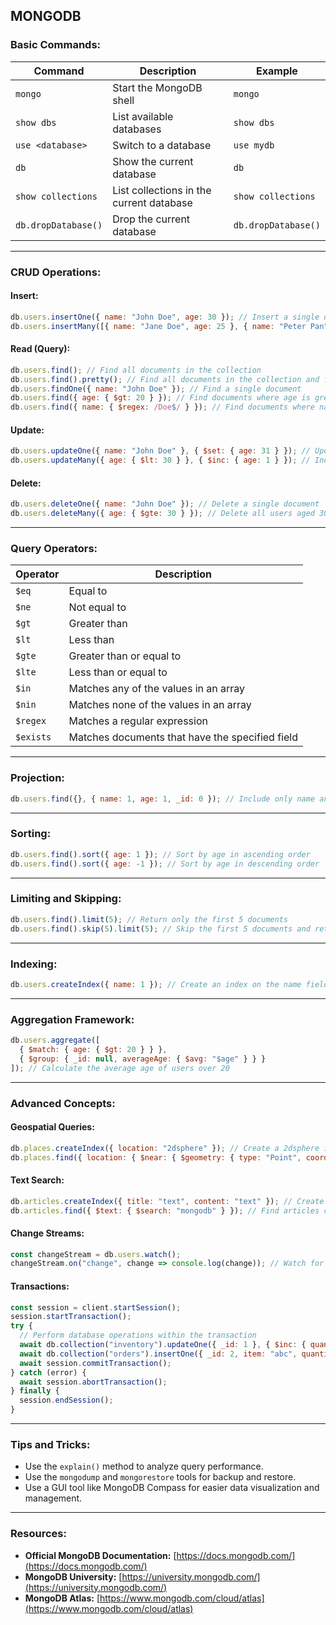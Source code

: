 ## **MONGODB**

### **Basic Commands:**

| Command             | Description                              | Example             |
| ------------------- | ---------------------------------------- | ------------------- |
| `mongo`             | Start the MongoDB shell                  | `mongo`             |
| `show dbs`          | List available databases                 | `show dbs`          |
| `use <database>`    | Switch to a database                     | `use mydb`          |
| `db`                | Show the current database                | `db`                |
| `show collections`  | List collections in the current database | `show collections`  |
| `db.dropDatabase()` | Drop the current database                | `db.dropDatabase()` |

---

### **CRUD Operations:**

#### **Insert:**

```javascript
db.users.insertOne({ name: "John Doe", age: 30 }); // Insert a single document
db.users.insertMany([{ name: "Jane Doe", age: 25 }, { name: "Peter Pan", age: 18 }]); // Insert multiple documents
```

#### **Read (Query):**

```javascript
db.users.find(); // Find all documents in the collection
db.users.find().pretty(); // Find all documents in the collection and format the output
db.users.findOne({ name: "John Doe" }); // Find a single document
db.users.find({ age: { $gt: 20 } }); // Find documents where age is greater than 20
db.users.find({ name: { $regex: /Doe$/ } }); // Find documents where name ends with "Doe"
```

#### **Update:**

```javascript
db.users.updateOne({ name: "John Doe" }, { $set: { age: 31 } }); // Update a single document
db.users.updateMany({ age: { $lt: 30 } }, { $inc: { age: 1 } }); // Increment age by 1 for all users under 30
```

#### **Delete:**

```javascript
db.users.deleteOne({ name: "John Doe" }); // Delete a single document
db.users.deleteMany({ age: { $gte: 30 } }); // Delete all users aged 30 or older
```

---

### **Query Operators:**

| Operator  | Description                                     |
| --------- | ----------------------------------------------- |
| `$eq`     | Equal to                                        |
| `$ne`     | Not equal to                                    |
| `$gt`     | Greater than                                    |
| `$lt`     | Less than                                       |
| `$gte`    | Greater than or equal to                        |
| `$lte`    | Less than or equal to                           |
| `$in`     | Matches any of the values in an array           |
| `$nin`    | Matches none of the values in an array          |
| `$regex`  | Matches a regular expression                    |
| `$exists` | Matches documents that have the specified field |

---

### **Projection:**

```javascript
db.users.find({}, { name: 1, age: 1, _id: 0 }); // Include only name and age, exclude _id
```

---

### **Sorting:**

```javascript
db.users.find().sort({ age: 1 }); // Sort by age in ascending order
db.users.find().sort({ age: -1 }); // Sort by age in descending order
```

---

### **Limiting and Skipping:**

```javascript
db.users.find().limit(5); // Return only the first 5 documents
db.users.find().skip(5).limit(5); // Skip the first 5 documents and return the next 5
```

---

### **Indexing:**

```javascript
db.users.createIndex({ name: 1 }); // Create an index on the name field
```

---

### **Aggregation Framework:**

```javascript
db.users.aggregate([
  { $match: { age: { $gt: 20 } } },
  { $group: { _id: null, averageAge: { $avg: "$age" } } }
]); // Calculate the average age of users over 20
```

---

### **Advanced Concepts:**

#### **Geospatial Queries:**

```javascript
db.places.createIndex({ location: "2dsphere" }); // Create a 2dsphere index for location data
db.places.find({ location: { $near: { $geometry: { type: "Point", coordinates: [ -73.9667, 40.78 ] } } } }); // Find places near a specific point
```

#### **Text Search:**

```javascript
db.articles.createIndex({ title: "text", content: "text" }); // Create a text index on title and content
db.articles.find({ $text: { $search: "mongodb" } }); // Find articles containing the word "mongodb"
```

#### **Change Streams:**

```javascript
const changeStream = db.users.watch();
changeStream.on("change", change => console.log(change)); // Watch for changes in the users collection
```

#### **Transactions:**

```javascript
const session = client.startSession();
session.startTransaction();
try {
  // Perform database operations within the transaction
  await db.collection("inventory").updateOne({ _id: 1 }, { $inc: { quantity: -1 } }, { session });
  await db.collection("orders").insertOne({ _id: 2, item: "abc", quantity: 1 }, { session });
  await session.commitTransaction();
} catch (error) {
  await session.abortTransaction();
} finally {
  session.endSession();
}
```

---

### **Tips and Tricks:**

* Use the `explain()` method to analyze query performance.
* Use the `mongodump` and `mongorestore` tools for backup and restore.
* Use a GUI tool like MongoDB Compass for easier data visualization and management.

---

### **Resources:**

* **Official MongoDB Documentation:** [https://docs.mongodb.com/](https://docs.mongodb.com/)
* **MongoDB University:** [https://university.mongodb.com/](https://university.mongodb.com/)
* **MongoDB Atlas:** [https://www.mongodb.com/cloud/atlas](https://www.mongodb.com/cloud/atlas)
